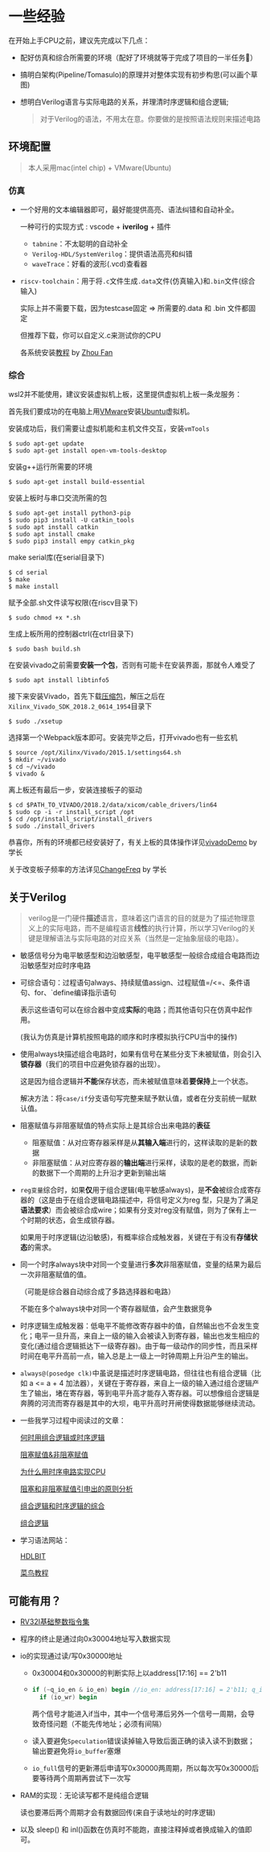 # 一些经验

在开始上手CPU之前，建议先完成以下几点：

- 配好仿真和综合所需要的环境（配好了环境就等于完成了项目的一半任务🐶）

- 搞明白架构(Pipeline/Tomasulo)的原理并对整体实现有初步构思(可以画个草图)

- 想明白Verilog语言与实际电路的关系，并理清时序逻辑和组合逻辑;

  > 对于Verilog的语法，不用太在意。你要做的是按照语法规则来描述电路



## 环境配置

> 本人采用mac(intel chip) + VMware(Ubuntu)

### 仿真

- 一个好用的文本编辑器即可，最好能提供高亮、语法纠错和自动补全。

  一种可行的实现方式 : vscode + **iverilog** + 插件

  -  `tabnine`：不太聪明的自动补全
  - `Verilog-HDL/SystemVerilog`：提供语法高亮和纠错
  - `waveTrace`：好看的波形(.vcd)查看器

- `riscv-toolchain`：用于将`.c`文件生成`.data`文件(仿真输入)和`.bin`文件(综合输入)

  实际上并不需要下载，因为testcase固定 => 所需要的.data 和 .bin 文件都固定

  但推荐下载，你可以自定义.c来测试你的CPU

  各系统安装[教程](riscv-toolchain-installation-usage.md) by [Zhou Fan](https://github.com/Evensgn)

### 综合

wsl2并不能使用，建议安装虚拟机上板，这里提供虚拟机上板一条龙服务：

首先我们要成功的在电脑上用[VMware](https://vmap.sjtu.edu.cn/)安装[Ubuntu](https://jbox.sjtu.edu.cn/l/i10Jkj)虚拟机。

安装成功后，我们需要让虚拟机能和主机文件交互，安装`vmTools`

```
$ sudo apt-get update
$ sudo apt-get install open-vm-tools-desktop
```

安装g++运行所需要的环境

```
$ sudo apt-get install build-essential
```

安装上板时与串口交流所需的包

```
$ sudo apt-get install python3-pip
$ sudo pip3 install -U catkin_tools
$ sudo apt install catkin
$ sudo apt install cmake
$ sudo pip3 install empy catkin_pkg
```

make serial库(在serial目录下)

```
$ cd serial
$ make
$ make install
```

赋予全部.sh文件读写权限(在riscv目录下)

```
$ sudo chmod +x *.sh
```

生成上板所用的控制器ctrl(在ctrl目录下)

```
$ sudo bash build.sh
```

在安装vivado之前需要**安装一个包**，否则有可能卡在安装界面，那就令人难受了

```
$ sudo apt install libtinfo5
```

接下来安装Vivado，首先下载[压缩包](https://jbox.sjtu.edu.cn/v/link/view/b9f255e2e1b24504943e472cc92d2db0)，解压之后在`Xilinx_Vivado_SDK_2018.2_0614_1954`目录下

```
$ sudo ./xsetup
```

选择第一个Webpack版本即可。安装完毕之后，打开vivado也有一些玄机

```
$ source /opt/Xilinx/Vivado/2015.1/settings64.sh
$ mkdir ~/vivado
$ cd ~/vivado
$ vivado &
```

离上板还有最后一步，安装连接板子的驱动

```
$ cd $PATH_TO_VIVADO/2018.2/data/xicom/cable_drivers/lin64
$ sudo cp -i -r install_script /opt
$ cd /opt/install_script/install_drivers
$ sudo ./install_drivers
```

恭喜你，所有的环境都已经安装好了，有关上板的具体操作详见[vivadoDemo](vivadoDemo.pdf) by 学长

关于改变板子频率的方法详见[ChangeFreq](ChangeFreq.pdf) by 学长



## 关于Verilog

> verilog是一门硬件**描述**语言，意味着这门语言的目的就是为了描述物理意义上的实际电路，而不是编程语言**线性**的执行计算，所以学习Verilog的关键是理解语法与实际电路的对应关系（当然是一定抽象层级的电路）。

- 敏感信号分为电平敏感型和边沿敏感型，电平敏感型一般综合成组合电路而边沿敏感型对应时序电路

- 可综合语句：过程语句always、持续赋值assign、过程赋值=/<=、条件语句、for、`define编译指示语句

  表示这些语句可以在综合器中变成**实际**的电路；而其他语句只在仿真中起作用。

  (我认为仿真是计算机按照电路的顺序和时序模拟执行CPU当中的操作)

- 使用always块描述组合电路时，如果有信号在某些分支下未被赋值，则会引入**锁存器**（我们的项目中应避免锁存器的出现）。

  这是因为组合逻辑并**不能**保存状态，而未被赋值意味着**要保持**上一个状态。

  解决方法：将`case/if`分支语句写完整来赋予默认值，或者在分支前统一赋默认值。

- 阻塞赋值与非阻塞赋值的特点实际上是其综合出来电路的**表征**
  - 阻塞赋值：从对应寄存器采样是从**其输入端**进行的，这样读取的是新的数据
  - 非阻塞赋值：从对应寄存器的**输出端**进行采样，读取的是老的数据，而新的数据下一个周期的上升沿才更新到输出端

- `reg变量`综合时，如果**仅**用于组合逻辑(电平敏感always)，是**不会**被综合成寄存器的（这是由于在组合逻辑电路描述中，将信号定义为reg 型，只是为了满足**语法要求**）而会被综合成wire；如果有分支对reg没有赋值，则为了保有上一个时期的状态，会生成锁存器。

  如果用于时序逻辑(边沿敏感)，有概率综合成触发器，关键在于有没有**存储状态**的需求。

- 同一个时序always块中对同一个变量进行**多次**非阻塞赋值，变量的结果为最后一次非阻塞赋值的值。

  （可能是综合器自动综合成了多路选择器和电路）

  不能在多个always块中对同一个寄存器赋值，会产生数据竞争

- 时序逻辑生成触发器：低电平不能修改寄存器中的值，自然输出也不会发生变化；电平一旦升高，来自上一级的输入会被读入到寄存器，输出也发生相应的变化(通过组合逻辑抵达下一级寄存器)。由于每一级动作的同步性，而且采样时间在电平升高前一点，输入总是上一级上一时钟周期上升沿产生的输出。

- `always@(posedge clk)`中虽说是描述时序逻辑电路，但往往也有组合逻辑（比如 a <= a + 4 加法器），关键在于寄存器，来自上一级的输入通过组合逻辑产生了输出，堵在寄存器，等到电平升高才能存入寄存器。可以想像组合逻辑是奔腾的河流而寄存器是其中的大坝，电平升高时开闸使得数据能够继续流动。

- 一些我学习过程中阅读过的文章：

  [何时用组合逻辑或时序逻辑](https://www.cnblogs.com/fendoudexiaohai/p/13164368.html)

  [阻塞赋值&非阻塞赋值](https://blog.csdn.net/Jackiezhang1993/article/details/84315983)

  [为什么用时序电路实现CPU](https://www.cnblogs.com/niuyourou/p/12075634.html)

  [阻塞和非阻塞赋值引申出的原则分析](http://aijishu.com/a/1060000000226195)

  [组合逻辑和时序逻辑的综合](https://east1203.github.io/2019/05/27/IC/others/%E7%BB%84%E5%90%88%E9%80%BB%E8%BE%91%E5%92%8C%E6%97%B6%E5%BA%8F%E9%80%BB%E8%BE%91%E7%9A%84%E7%BB%BC%E5%90%88/)

  [组合逻辑](https://www.cnblogs.com/liushuhe1990/articles/13194051.html)

- 学习语法网站：

  [HDLBIT](https://hdlbits.01xz.net/wiki/Step_one)
  
  [菜鸟教程](https://www.runoob.com/w3cnote/verilog-basic-syntax.html)



## 可能有用？

- [RV32I基础整数指令集](https://www.cnblogs.com/mikewolf2002/p/11196680.html)
- 程序的终止是通过向0x30004地址写入数据实现

- io的实现通过读/写0x30000地址

  - 0x30004和0x30000的判断实际上以address[17:16] == 2'b11

  - ```verilog
    if (~q_io_en & io_en) begin //io_en: address[17:16] = 2'b11; q_io_en <= io_en
      if (io_wr) begin
    ```

    两个信号才能进入if当中，其中一个信号滞后另外一个信号一周期，会导致奇怪问题（不能先传地址；必须有间隔）

  - 读入要避免`Speculation`错误读掉输入导致后面正确的读入读不到数据；输出要避免将`io_buffer`塞爆
    
  - `io_full`信号的更新滞后申请写0x30000两周期，所以每次写0x30000后要等待两个周期再尝试下一次写

- RAM的实现：无论读写都不是纯组合逻辑

  读也要滞后两个周期才会有数据回传(来自于读地址的时序逻辑)

- 以及 sleep() 和 inl()函数在仿真时不能跑，直接注释掉或者换成输入的值即可。